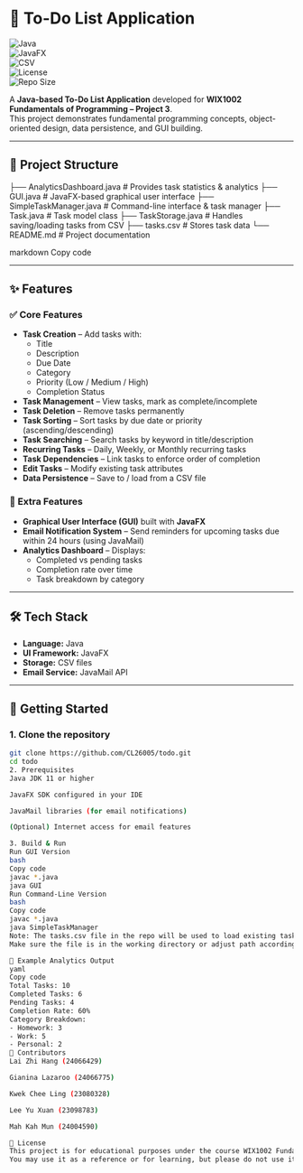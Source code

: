 # 📝 To-Do List Application  

![Java](https://img.shields.io/badge/Java-11+-red?logo=java)  
![JavaFX](https://img.shields.io/badge/UI-JavaFX-blue?logo=java)  
![CSV](https://img.shields.io/badge/Storage-CSV-orange)  
![License](https://img.shields.io/badge/License-Educational-green)  
![Repo Size](https://img.shields.io/github/repo-size/CL26005/todo)  

A **Java-based To-Do List Application** developed for **WIX1002 Fundamentals of Programming – Project 3**.  
This project demonstrates fundamental programming concepts, object-oriented design, data persistence, and GUI building.  

---

## 📂 Project Structure

├── AnalyticsDashboard.java # Provides task statistics & analytics
├── GUI.java # JavaFX-based graphical user interface
├── SimpleTaskManager.java # Command-line interface & task manager
├── Task.java # Task model class
├── TaskStorage.java # Handles saving/loading tasks from CSV
├── tasks.csv # Stores task data
└── README.md # Project documentation

markdown
Copy code

---

## ✨ Features

### ✅ Core Features
- **Task Creation** – Add tasks with:
  - Title  
  - Description  
  - Due Date  
  - Category  
  - Priority (Low / Medium / High)  
  - Completion Status  
- **Task Management** – View tasks, mark as complete/incomplete  
- **Task Deletion** – Remove tasks permanently  
- **Task Sorting** – Sort tasks by due date or priority (ascending/descending)  
- **Task Searching** – Search tasks by keyword in title/description  
- **Recurring Tasks** – Daily, Weekly, or Monthly recurring tasks  
- **Task Dependencies** – Link tasks to enforce order of completion  
- **Edit Tasks** – Modify existing task attributes  
- **Data Persistence** – Save to / load from a CSV file  

### 🌟 Extra Features
- **Graphical User Interface (GUI)** built with **JavaFX**  
- **Email Notification System** – Send reminders for upcoming tasks due within 24 hours (using JavaMail)  
- **Analytics Dashboard** – Displays:
  - Completed vs pending tasks  
  - Completion rate over time  
  - Task breakdown by category  

---

## 🛠 Tech Stack

- **Language:** Java  
- **UI Framework:** JavaFX  
- **Storage:** CSV files  
- **Email Service:** JavaMail API  

---

## 🚀 Getting Started

### 1. Clone the repository
```bash
git clone https://github.com/CL26005/todo.git
cd todo
2. Prerequisites
Java JDK 11 or higher

JavaFX SDK configured in your IDE

JavaMail libraries (for email notifications)

(Optional) Internet access for email features

3. Build & Run
Run GUI Version
bash
Copy code
javac *.java
java GUI
Run Command-Line Version
bash
Copy code
javac *.java
java SimpleTaskManager
Note: The tasks.csv file in the repo will be used to load existing tasks.
Make sure the file is in the working directory or adjust path accordingly.

🧪 Example Analytics Output
yaml
Copy code
Total Tasks: 10  
Completed Tasks: 6  
Pending Tasks: 4  
Completion Rate: 60%  
Category Breakdown:  
- Homework: 3  
- Work: 5  
- Personal: 2  
👥 Contributors
Lai Zhi Hang (24066429)

Gianina Lazaroo (24066775)

Kwek Chee Ling (23080328)

Lee Yu Xuan (23098783)

Mah Kah Mun (24004590)

📜 License
This project is for educational purposes under the course WIX1002 Fundamentals of Programming.
You may use it as a reference or for learning, but please do not use it commercially without permission.
